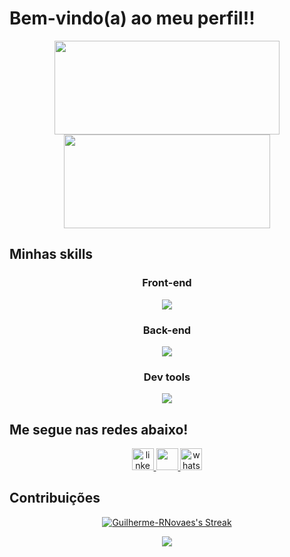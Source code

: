 # Bem-vindo(a) ao meu perfil!!


<div align="center">
  <img width="360" height="150"  src="https://github-readme-stats.vercel.app/api?username=Guilherme-RNovaes&show_icons=true&theme=transparent&include_all_commits=true&count_private=true&hide_border=true&bg_color=060A0CD0&title_color=5BCDEC" />
  <img width="330" height="150" src="https://github-readme-stats.vercel.app/api/top-langs/?username=Guilherme-RNovaes&layout=compact&hide_title=true&hide_border=true&bg_color=060A0CD0&text_color=5BCDEC"/>
</div>

## Minhas skills

<div align="center">
  <div align="center">
    <h3>Front-end</h3>
    <img align="center" src="https://skillicons.dev/icons?i=html,css,react,next,vite,astro,tailwind,bootstrap,sass,styledcomponents,figma&theme=light" />
  </div>
  <div align="center">
    <h3>Back-end</h3>
    <img align="center" src="https://skillicons.dev/icons?i=javascript,typescript,nodejs,express,lua,mysql,mongodb,prisma,postgresql,firebase,supabase&theme=dark" />
  </div>
  <div align="center">
    <h3>Dev tools</h3>
    <img align="center" src="https://skillicons.dev/icons?i=arch,neovim,vim,vscode,vscodium,git,github,vercel,postman&theme=dark" />
  </div>
</div>
 
 ## Me segue nas redes abaixo!

<div align="center">
  <a href="https://www.linkedin.com/in/guilherme-r-novaes" target="_blank">
    <img src="https://img.shields.io/static/v1?message=LinkedIn&logo=linkedin&label=&color=0077B5&logoColor=white&labelColor=&style=for-the-badge" height="35"   alt="linkedin logo"  />
  </a>
  <a href="https://instagram.com/gr.novaes" target="_blank">
    <img src="https://img.shields.io/badge/-Instagram-%23E4405F?style=for-the-badge&logo=instagram&logoColor=white" height="35" target="_blank">
  </a>
  <a href="https://api.whatsapp.com/send?phone=5516988448896&text=Ol%C3%A1,%20Guilherme!" target="_blank">
    <img src="https://img.shields.io/static/v1?message=Whatsapp&logo=whatsapp&label=&color=25D366&logoColor=white&labelColor=&style=for-the-badge" height="35" alt="whatsapp logo"  />
  </a>
  
</div>

## Contribuições

<p align="center">
  <a href="https://github.com/Guilherme-RNovaes/github-readme-streak-stats">
    <img title="🔥 Get streak stats for your profile at git.io/streak-stats" alt="Guilherme-RNovaes's Streak" src="https://github-readme-streak-stats.herokuapp.com?user=Guilherme-RNovaes&theme=black-ice&hide_border=true&border_radius=5&locale=pt_BR&ring=5BCDEC&background=060A0CD0"/>
  </a>
</p>
<p align="center">                                                                                                
  <img src="https://github-readme-activity-graph.vercel.app/graph?username=Guilherme-RNovaes&&bg_color=0d1117&color=5bcdec&line=5bcdec&point=ffffff&area=true&hide_border=true" />
</p>
